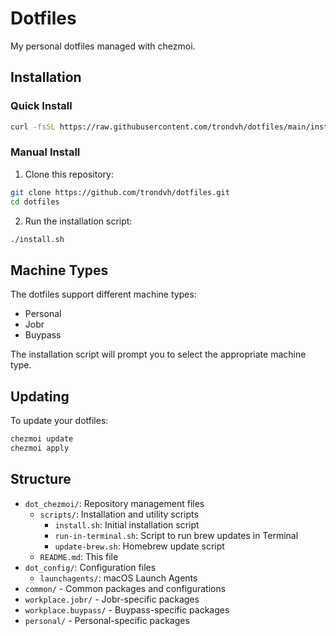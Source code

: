 # Dotfiles

My personal dotfiles managed with chezmoi.

## Installation

### Quick Install

```bash
curl -fsSL https://raw.githubusercontent.com/trondvh/dotfiles/main/install.sh | bash
```

### Manual Install

1. Clone this repository:
```bash
git clone https://github.com/trondvh/dotfiles.git
cd dotfiles
```

2. Run the installation script:
```bash
./install.sh
```

## Machine Types

The dotfiles support different machine types:
- Personal
- Jobr
- Buypass

The installation script will prompt you to select the appropriate machine type.

## Updating

To update your dotfiles:

```bash
chezmoi update
chezmoi apply
```

## Structure

- `dot_chezmoi/`: Repository management files
  - `scripts/`: Installation and utility scripts
    - `install.sh`: Initial installation script
    - `run-in-terminal.sh`: Script to run brew updates in Terminal
    - `update-brew.sh`: Homebrew update script
  - `README.md`: This file
- `dot_config/`: Configuration files
  - `launchagents/`: macOS Launch Agents
- `common/` - Common packages and configurations
- `workplace.jobr/` - Jobr-specific packages
- `workplace.buypass/` - Buypass-specific packages
- `personal/` - Personal-specific packages 